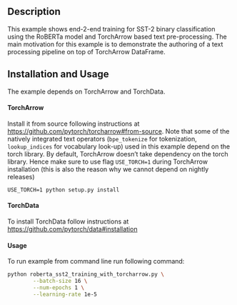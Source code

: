 ## Description

This example shows end-2-end training for SST-2 binary classification using the RoBERTa model and TorchArrow based text
pre-processing. The main motivation for this example is to demonstrate the authoring of a text processing pipeline on
top of TorchArrow DataFrame.

## Installation and Usage

The example depends on TorchArrow and TorchData.

#### TorchArrow

Install it from source following instructions at https://github.com/pytorch/torcharrow#from-source. Note that some of
the natively integrated text operators (`bpe_tokenize` for tokenization, `lookup_indices` for vocabulary look-up) used
in this example depend on the torch library. By default, TorchArrow doesn’t take dependency on the torch library. Hence
make sure to use flag `USE_TORCH=1` during TorchArrow installation (this is also the reason why we cannot depend on
nightly releases)

```
USE_TORCH=1 python setup.py install
```

#### TorchData

To install TorchData follow instructions at https://github.com/pytorch/data#installation

#### Usage

To run example from command line run following command:

```bash
python roberta_sst2_training_with_torcharrow.py \
        --batch-size 16 \
        --num-epochs 1 \
        --learning-rate 1e-5
```
